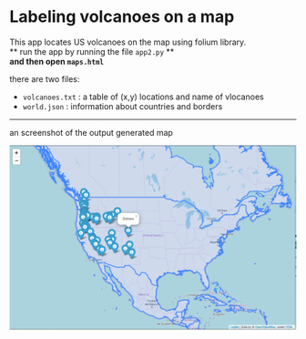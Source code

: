 # Labeling volcanoes on a map
This app locates US volcanoes on the map using folium library.  
** run the app by running the file `app2.py` **  
**and then open `maps.html`**  

there are two files:  
- `volcanoes.txt` : a table of (x,y) locations and name of vlocanoes  
- `world.json` : information about countries and borders

---
an screenshot of the output generated map

![alt text](image.PNG)